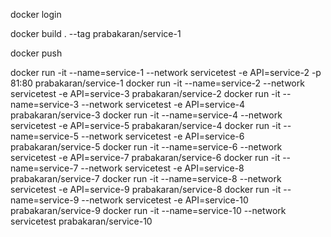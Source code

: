 docker login

docker build . --tag prabakaran/service-1

docker push

docker run -it --name=service-1 --network servicetest -e API=service-2 -p 81:80 prabakaran/service-1
docker run -it --name=service-2 --network servicetest -e API=service-3 prabakaran/service-2
docker run -it --name=service-3 --network servicetest -e API=service-4 prabakaran/service-3
docker run -it --name=service-4 --network servicetest -e API=service-5 prabakaran/service-4
docker run -it --name=service-5 --network servicetest -e API=service-6 prabakaran/service-5
docker run -it --name=service-6 --network servicetest -e API=service-7 prabakaran/service-6
docker run -it --name=service-7 --network servicetest -e API=service-8 prabakaran/service-7
docker run -it --name=service-8 --network servicetest -e API=service-9 prabakaran/service-8
docker run -it --name=service-9 --network servicetest -e API=service-10 prabakaran/service-9
docker run -it --name=service-10 --network servicetest prabakaran/service-10